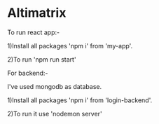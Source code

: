 # Altimatrix

To run react app:-

1)Install all packages  'npm i' from 'my-app'.

2)To run 'npm run start'

For backend:-

I've used mongodb as database.

1)Install all packages  'npm i' from 'login-backend'.

2)To run it use 'nodemon server'

 
